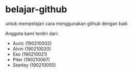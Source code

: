 # belajar-github
untuk mempelajari cara menggunakan github dengan baik

Anggota kami terdiri dari:
* Auric (190210002)
* Alvin (190210020)
* Eko (190210021)
* Piter (190210067)
* Stanley (190210055)
